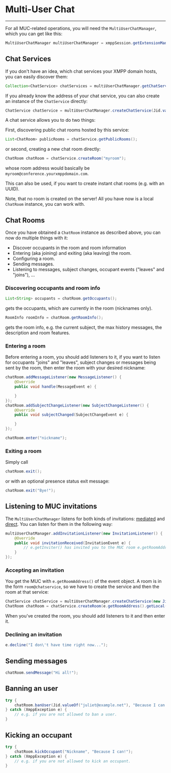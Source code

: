 # Multi-User Chat
---

For all MUC-related operations, you will need the ```MultiUserChatManager```, which you can get like this:

```java
MultiUserChatManager multiUserChatManager = xmppSession.getExtensionManager(MultiUserChatManager.class);
```

## Chat Services

If you don\'t have an idea, which chat services your XMPP domain hosts, you can easily discover them:

```java
Collection<ChatService> chatServices = multiUserChatManager.getChatServices();
```

If you already know the address of your chat service, you can also create an instance of the `ChatService` directly:

```java
ChatService chatService = multiUserChatManager.createChatService(Jid.valueOf("conference.yourxmppdomain.com"));
```

A chat service allows you to do two things:

First, discovering public chat rooms hosted by this service:

```java
List<ChatRoom> publicRooms = chatService.getPublicRooms();
```

or second, creating a new chat room directly:

```java
ChatRoom chatRoom = chatService.createRoom("myroom");
```

whose room address would basically be `myroom@conference.yourxmppdomain.com`.

This can also be used, if you want to create instant chat rooms (e.g. with an UUID).

Note, that no room is created on the server! All you have now is a local `ChatRoom` instance, you can work with.


## Chat Rooms

Once you have obtained a `ChatRoom` instance as described above, you can now do multiple things with it:

* Discover occupants in the room and room information
* Entering (aka joining) and exiting (aka leaving) the room.
* Configuring a room.
* Sending messages.
* Listening to messages, subject changes, occupant events (\"leaves\" and \"joins\"), ...

### Discovering occupants and room info

```java
List<String> occupants = chatRoom.getOccupants();
```

gets the occupants, which are currently in the room (nicknames only).

```java
RoomInfo roomInfo = chatRoom.getRoomInfo();
```

gets the room info, e.g. the current subject, the max history messages, the description and room features.

### Entering a room

Before entering a room, you should add listeners to it, if you want to listen for occupants \"joins\" and \"leaves\", subject changes or messages being sent by the room, then enter the room with your desired nickname:

```java
chatRoom.addMessageListener(new MessageListener() {
    @Override
    public void handle(MessageEvent e) {

    }
});
chatRoom.addSubjectChangeListener(new SubjectChangeListener() {
    @Override
    public void subjectChanged(SubjectChangeEvent e) {

    }
});

chatRoom.enter("nickname");
```



### Exiting a room

Simply call

```java
chatRoom.exit();
```

or with an optional presence status exit message:

```java
chatRoom.exit("Bye!");
```


## Listening to MUC invitations

The ```MultiUserChatManager``` listens for both kinds of invitations: [mediated][Mediated] and [direct][Direct].
You can listen for them in the following way:

```java
multiUserChatManager.addInvitationListener(new InvitationListener() {
    @Override
    public void invitationReceived(InvitationEvent e) {
        // e.getInviter() has invited you to the MUC room e.getRoomAddress()
    }
});
```

### Accepting an invitation

You get the MUC with ```e.getRoomAddress()``` of the event object. A room is in the form ```room@chatservice```, so we have to create the service and then the room at that service:

```java
ChatService chatService = multiUserChatManager.createChatService(new Jid(e.getRoomAddress().getDomain()));
ChatRoom chatRoom = chatService.createRoom(e.getRoomAddress().getLocal());
```

When you've created the room, you should add listeners to it and then enter it.

### Declining an invitation

```java
e.decline("I don\'t have time right now...");
```


## Sending messages

```java
chatRoom.sendMessage("Hi all!");
```


## Banning an user

```java
try {
    chatRoom.banUser(Jid.valueOf("juliet@example.net"), "Because I can!");
} catch (XmppException e) {
    // e.g. if you are not allowed to ban a user.
}
```

## Kicking an occupant

```java
try {
    chatRoom.kickOccupant("Nickname", "Because I can!");
} catch (XmppException e) {
    // e.g. if you are not allowed to kick an occupant.
}
```

[MUC]: http://xmpp.org/extensions/xep-0045.html "XEP-0045: Multi-User Chat"
[Mediated]: http://xmpp.org/extensions/xep-0045.html#invite-mediated
[Direct]: http://xmpp.org/extensions/xep-0249.html
